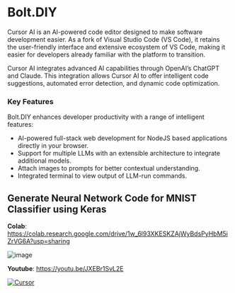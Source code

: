 # Bolt.DIY

Cursor AI is an AI-powered code editor designed to make software development easier. As a fork of Visual Studio Code (VS Code), it retains the user-friendly interface and extensive ecosystem of VS Code, making it easier for developers already familiar with the platform to transition.

Cursor AI integrates advanced AI capabilities through OpenAI’s ChatGPT and Claude. This integration allows Cursor AI to offer intelligent code suggestions, automated error detection, and dynamic code optimization.

### Key Features

Bolt.DIY enhances developer productivity with a range of intelligent features:

- AI-powered full-stack web development for NodeJS based applications directly in your browser.
- Support for multiple LLMs with an extensible architecture to integrate additional models.
- Attach images to prompts for better contextual understanding.
- Integrated terminal to view output of LLM-run commands.

## Generate Neural Network Code for MNIST Classifier using Keras

**Colab**: https://colab.research.google.com/drive/1w_6l93XKESKZAjWyBdsPyHbM5iZrVG6A?usp=sharing 

![image](https://github.com/user-attachments/assets/0cb834b9-f00d-46fc-b207-6f82c353e828)

**Youtube**: https://youtu.be/JXEBr1SvL2E  

[![Cursor](https://img.youtube.com/vi/JXEBr1SvL2E/0.jpg)](https://www.youtube.com/watch?v=JXEBr1SvL2E)





